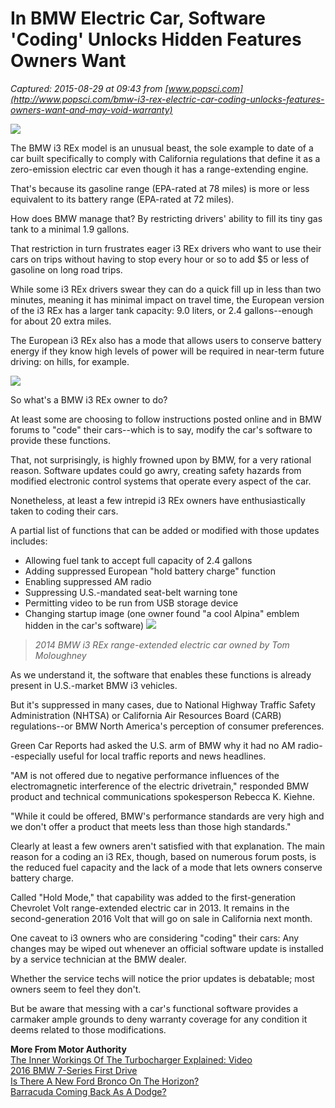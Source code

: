 # In BMW Electric Car, Software 'Coding' Unlocks Hidden Features Owners Want

_Captured: 2015-08-29 at 09:43 from [www.popsci.com](http://www.popsci.com/bmw-i3-rex-electric-car-coding-unlocks-features-owners-want-and-may-void-warranty)_

![](http://www.popsci.com/sites/popsci.com/files/styles/medium_1x_/public/bmw1.jpeg?itok=hDlNZFA4)

The BMW i3 REx model is an unusual beast, the sole example to date of a car built specifically to comply with California regulations that define it as a zero-emission electric car even though it has a range-extending engine.

That's because its gasoline range (EPA-rated at 78 miles) is more or less equivalent to its battery range (EPA-rated at 72 miles).

How does BMW manage that? By restricting drivers' ability to fill its tiny gas tank to a minimal 1.9 gallons.

That restriction in turn frustrates eager i3 REx drivers who want to use their cars on trips without having to stop every hour or so to add $5 or less of gasoline on long road trips.

While some i3 REx drivers swear they can do a quick fill up in less than two minutes, meaning it has minimal impact on travel time, the European version of the i3 REx has a larger tank capacity: 9.0 liters, or 2.4 gallons--enough for about 20 extra miles.

The European i3 REx also has a mode that allows users to conserve battery energy if they know high levels of power will be required in near-term future driving: on hills, for example.

![](http://www.popsci.com/sites/popsci.com/files/styles/medium_1x_/public/bmw2.jpeg?itok=AQuKqUqd)

So what's a BMW i3 REx owner to do?

At least some are choosing to follow instructions posted online and in BMW forums to "code" their cars--which is to say, modify the car's software to provide these functions.

That, not surprisingly, is highly frowned upon by BMW, for a very rational reason. Software updates could go awry, creating safety hazards from modified electronic control systems that operate every aspect of the car.

Nonetheless, at least a few intrepid i3 REx owners have enthusiastically taken to coding their cars.

A partial list of functions that can be added or modified with those updates includes:

  * Allowing fuel tank to accept full capacity of 2.4 gallons
  * Adding suppressed European "hold battery charge" function
  * Enabling suppressed AM radio
  * Suppressing U.S.-mandated seat-belt warning tone
  * Permitting video to be run from USB storage device
  * Changing startup image (one owner found "a cool Alpina" emblem hidden in the car's software)
![](http://www.popsci.com/sites/popsci.com/files/styles/medium_1x_/public/bmw3.jpeg?itok=KcSXnRkX)

> _2014 BMW i3 REx range-extended electric car owned by Tom Moloughney_

As we understand it, the software that enables these functions is already present in U.S.-market BMW i3 vehicles.

But it's suppressed in many cases, due to National Highway Traffic Safety Administration (NHTSA) or California Air Resources Board (CARB) regulations--or BMW North America's perception of consumer preferences.

Green Car Reports had asked the U.S. arm of BMW why it had no AM radio--especially useful for local traffic reports and news headlines.

"AM is not offered due to negative performance influences of the electromagnetic interference of the electric drivetrain," responded BMW product and technical communications spokesperson Rebecca K. Kiehne.

"While it could be offered, BMW's performance standards are very high and we don't offer a product that meets less than those high standards."

Clearly at least a few owners aren't satisfied with that explanation. The main reason for a coding an i3 REx, though, based on numerous forum posts, is the reduced fuel capacity and the lack of a mode that lets owners conserve battery charge.

Called "Hold Mode," that capability was added to the first-generation Chevrolet Volt range-extended electric car in 2013. It remains in the second-generation 2016 Volt that will go on sale in California next month.

One caveat to i3 owners who are considering "coding" their cars: Any changes may be wiped out whenever an official software update is installed by a service technician at the BMW dealer.

Whether the service techs will notice the prior updates is debatable; most owners seem to feel they don't.

But be aware that messing with a car's functional software provides a carmaker ample grounds to deny warranty coverage for any condition it deems related to those modifications.

**More From Motor Authority**  
[The Inner Workings Of The Turbocharger Explained: Video](http://www.motorauthority.com/news/1099732_the-inner-workings-of-the-turbocharger-explained-video)  
[2016 BMW 7-Series First Drive](http://www.motorauthority.com/news/1099775_2016-bmw-7-series-first-drive)  
[Is There A New Ford Bronco On The Horizon?](http://www.motorauthority.com/news/1099777_is-there-a-new-ford-bronco-on-the-horizon)  
[Barracuda Coming Back As A Dodge?](http://www.motorauthority.com/news/1099750_barracuda-coming-back-as-a-dodge)
